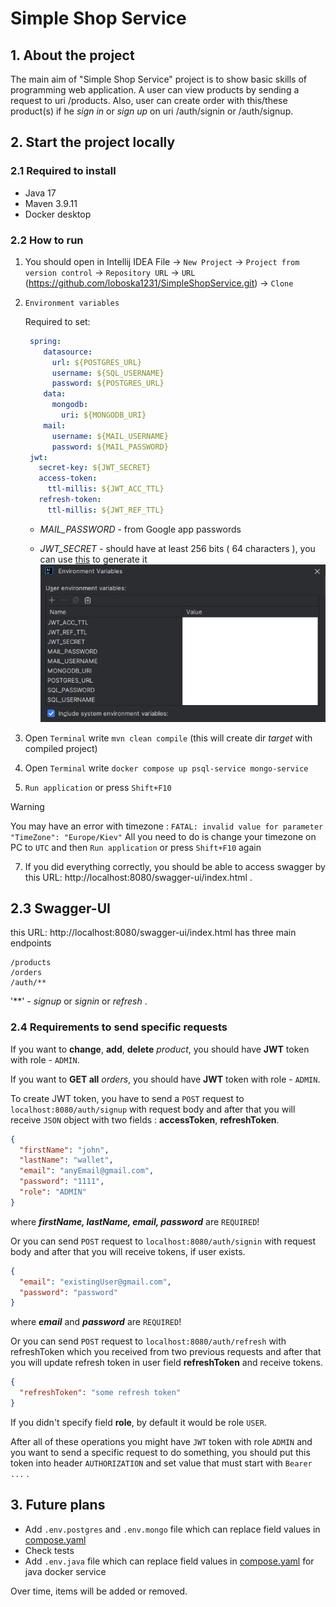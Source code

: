 # Simple Shop Service

## 1. About the project

The main aim of "Simple Shop Service" project is to show basic skills of programming web application.
A user can view products by sending a request to uri /products.
Also, user can create order with this/these product(s) if he *sign in* or *sign up* on uri /auth/signin or /auth/signup.

## 2. Start the project locally

### 2.1 Required to install

* Java 17
* Maven 3.9.11
* Docker desktop

### 2.2 How to run

1. You should open in Intellij IDEA File -> `New Project` -> `Project from version control`
    -> `Repository URL` -> `URL` (https://github.com/loboska1231/SimpleShopService.git) -> `Clone`

2. `Environment variables`

    Required to set:
   ```yaml
    spring:
       datasource:
         url: ${POSTGRES_URL}
         username: ${SQL_USERNAME}
         password: ${POSTGRES_URL}
       data:
         mongodb:
           uri: ${MONGODB_URI}
       mail:
         username: ${MAIL_USERNAME}
         password: ${MAIL_PASSWORD}
    jwt:
      secret-key: ${JWT_SECRET}
      access-token:
        ttl-millis: ${JWT_ACC_TTL}
      refresh-token:
        ttl-millis: ${JWT_REF_TTL}
   ```
   * *MAIL_PASSWORD*  - from Google app passwords

   * *JWT_SECRET* - should have at least 256 bits ( 64 characters ), you can use [this](https://jwtsecrets.com) to generate it
![env-vars](/docs-photos/env.png)

3. Open `Terminal` write `mvn clean compile` (this will create dir *target* with compiled project)

4. Open `Terminal` write `docker compose up psql-service mongo-service`

5. `Run application` or press `Shift+F10`

> [!WARNING]
> You may have an error with timezone :
> `FATAL: invalid value for parameter "TimeZone": "Europe/Kiev"`
> All you need to do is change your timezone on PC to `UTC`
> and then `Run application` or press `Shift+F10` again

7. If you did everything correctly, you should be able to access swagger by this URL: http://localhost:8080/swagger-ui/index.html .

## 2.3 Swagger-UI
this URL: http://localhost:8080/swagger-ui/index.html 
    has three main endpoints 

    /products
    /orders
    /auth/**
   
'**' - _signup_ or _signin_ or _refresh_ .

### 2.4 Requirements to send specific requests
If you want to **change**, **add**, **delete** _product_, you should have **JWT** token with role - `ADMIN`.

If you want to **GET all** _orders_, you should have **JWT** token with role - `ADMIN`.

To create JWT token, you have to send a `POST` request to `localhost:8080/auth/signup` with request body
and after that you will receive `JSON` object with two fields : **accessToken**, **refreshToken**.
```json
{
  "firstName": "john",
  "lastName": "wallet",
  "email": "anyEmail@gmail.com",
  "password": "1111",
  "role": "ADMIN"
}
```
where _**firstName, lastName, email, password**_ are `REQUIRED`!

Or you can send `POST` request to `localhost:8080/auth/signin` with request body
and after that you will receive tokens, if user exists.
```json
{
  "email": "existingUser@gmail.com",
  "password": "password"
}
```
where _**email**_ and _**password**_ are `REQUIRED`!

Or you can send `POST` request to `localhost:8080/auth/refresh` with refreshToken
which you received from two previous requests and after that you will update refresh token in user field **refreshToken**
and receive tokens.
```json
{
  "refreshToken": "some refresh token"
}
```
If you didn't specify field **role**, by default it would be role `USER`.

After all of these operations you might have `JWT` token with role `ADMIN`
and you want to send a specific request to do something, you should put this token into
header `AUTHORIZATION` and set value that must start with `Bearer ...` .

## 3. Future plans 
    
* Add `.env.postgres` and `.env.mongo` file which can replace field values in [compose.yaml](/compose.yaml)
* Check tests
* Add `.env.java` file which can replace field values in [compose.yaml](/compose.yaml) for java docker service

Over time, items will be added or removed.

